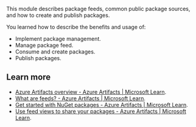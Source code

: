 

This module describes package feeds, common public package sources, and how to create and publish packages.

You learned how to describe the benefits and usage of:

 -  Implement package management.
 -  Manage package feed.
 -  Consume and create packages.
 -  Publish packages.

## Learn more

 -  [Azure Artifacts overview - Azure Artifacts \| Microsoft Learn](/azure/devops/artifacts/start-using-azure-artifacts).
 -  [What are feeds? - Azure Artifacts \| Microsoft Learn](/azure/devops/artifacts/concepts/feeds).
 -  [Get started with NuGet packages - Azure Artifacts \| Microsoft Learn](/azure/devops/artifacts/get-started-nuget).
 -  [Use feed views to share your packages - Azure Artifacts \| Microsoft Learn](/azure/devops/artifacts/feeds/views).
